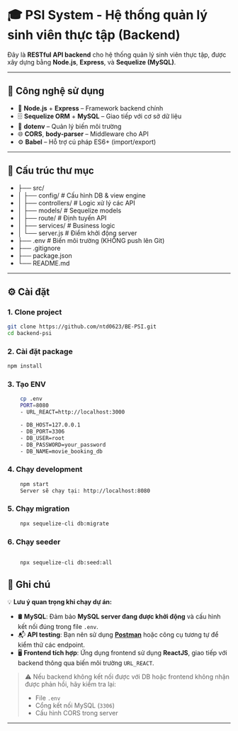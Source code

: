 # 🎓 PSI System - Hệ thống quản lý sinh viên thực tập (Backend)

Đây là **RESTful API backend** cho hệ thống quản lý sinh viên thực tập, được xây dựng bằng **Node.js**, **Express**, và **Sequelize (MySQL)**.

---

## 🚀 Công nghệ sử dụng

- 🔧 **Node.js** + **Express** – Framework backend chính
- 🗄️ **Sequelize ORM** + **MySQL** – Giao tiếp với cơ sở dữ liệu
- 🔐 **dotenv** – Quản lý biến môi trường
- 🌐 **CORS**, **body-parser** – Middleware cho API
- ⚙️ **Babel** – Hỗ trợ cú pháp ES6+ (import/export)

---

## 📁 Cấu trúc thư mục

- ├── src/
- │ ├── config/ # Cấu hình DB & view engine
- │ ├── controllers/ # Logic xử lý các API
- │ ├── models/ # Sequelize models
- │ ├── route/ # Định tuyến API
- │ ├── services/ # Business logic
- │ └── server.js # Điểm khởi động server
- ├── .env # Biến môi trường (KHÔNG push lên Git)
- ├── .gitignore
- ├── package.json
- └── README.md

---

## ⚙️ Cài đặt

### 1. Clone project

```bash
git clone https://github.com/ntd0623/BE-PSI.git
cd backend-psi
```

### 2. Cài đặt package

```bash
npm install
```

### 3. Tạo ENV

```bash
    cp .env
    PORT=8080
    - URL_REACT=http://localhost:3000

    - DB_HOST=127.0.0.1
    - DB_PORT=3306
    - DB_USER=root
    - DB_PASSWORD=your_password
    - DB_NAME=movie_booking_db
```

### 4. Chạy development

```bash
    npm start
    Server sẽ chạy tại: http://localhost:8080
```

### 5. Chạy migration

```bash
    npx sequelize-cli db:migrate
```

### 6. Chạy seeder

```bash

    npx sequelize-cli db:seed:all
```

## 📌 Ghi chú

💡 **Lưu ý quan trọng khi chạy dự án:**

- 🛢️ **MySQL**: Đảm bảo **MySQL server đang được khởi động** và cấu hình kết nối đúng trong file `.env`.
- 📬 **API testing**: Bạn nên sử dụng **[Postman](https://www.postman.com/)** hoặc công cụ tương tự để kiểm thử các endpoint.
- 🖥️ **Frontend tích hợp**: Ứng dụng frontend sử dụng **ReactJS**, giao tiếp với backend thông qua biến môi trường `URL_REACT`.

> ⚠️ Nếu backend không kết nối được với DB hoặc frontend không nhận được phản hồi, hãy kiểm tra lại:
>
> - File `.env`
> - Cổng kết nối MySQL (`3306`)
> - Cấu hình CORS trong server

---

